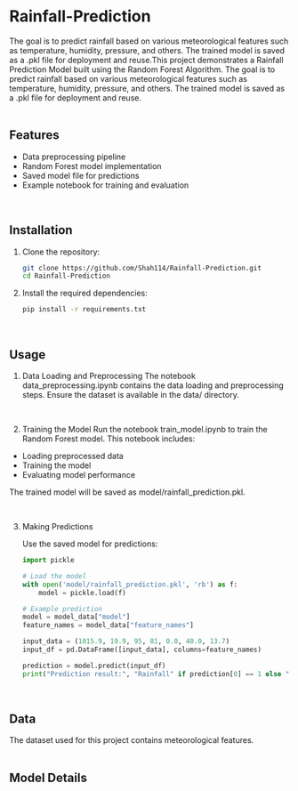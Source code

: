 # Rainfall-Prediction
The goal is to predict rainfall based on various meteorological features such as temperature, humidity, pressure, and others. The trained model is saved as a .pkl file for deployment and reuse.This project demonstrates a Rainfall Prediction Model built using the Random Forest Algorithm. The goal is to predict rainfall based on various meteorological features such as temperature, humidity, pressure, and others. The trained model is saved as a .pkl file for deployment and reuse. <br/>
<br/>

## Features
* Data preprocessing pipeline
* Random Forest model implementation
* Saved model file for predictions
* Example notebook for training and evaluation <br/>
<br/>

## Installation
1. Clone the repository:
   
   ```bash
   git clone https://github.com/Shah114/Rainfall-Prediction.git
   cd Rainfall-Prediction
   ```

2. Install the required dependencies:
   
   ```bash
   pip install -r requirements.txt
   ```

<br/>

## Usage
1. Data Loading and Preprocessing
The notebook data_preprocessing.ipynb contains the data loading and preprocessing steps. Ensure the dataset is available in the data/ directory.
<br/>

2. Training the Model
Run the notebook train_model.ipynb to train the Random Forest model. This notebook includes:

* Loading preprocessed data
* Training the model
* Evaluating model performance
  
The trained model will be saved as model/rainfall_prediction.pkl.

<br/>

3. Making Predictions <br/>

   Use the saved model for predictions:

   ```python
   import pickle
   
   # Load the model
   with open('model/rainfall_prediction.pkl', 'rb') as f:
       model = pickle.load(f)
   
   # Example prediction
   model = model_data["model"]
   feature_names = model_data["feature_names"]
   
   input_data = (1015.9, 19.9, 95, 81, 0.0, 40.0, 13.7)
   input_df = pd.DataFrame([input_data], columns=feature_names)
   
   prediction = model.predict(input_df)
   print("Prediction result:", "Rainfall" if prediction[0] == 1 else "No rainfall")
   ```

<br/>

## Data
The dataset used for this project contains meteorological features. <br/>
<br/>

## Model Details
